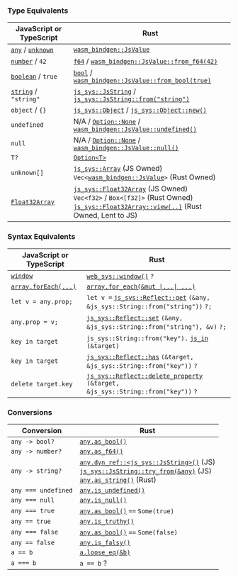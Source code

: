 ### Type Equivalents

| JavaScript or TypeScript | Rust |
| ------------------------ | ---- |
| [`any`](https://www.typescriptlang.org/docs/handbook/2/everyday-types.html#any) / [`unknown`](https://www.typescriptlang.org/docs/handbook/release-notes/typescript-3-0.html#new-unknown-top-type) | [`wasm_bindgen::JsValue`](https://docs.rs/wasm-bindgen/0.2.79/wasm_bindgen/struct.JsValue.html)
| [`number`](https://www.typescriptlang.org/docs/handbook/2/everyday-types.html#the-primitives-string-number-and-boolean) / `42` | [`f64`](https://doc.rust-lang.org/std/primitive.f64.html) / [`wasm_bindgen::JsValue::from_f64(42)`](https://rustwasm.github.io/wasm-bindgen/api/wasm_bindgen/struct.JsValue.html#method.from_f64)
| [`boolean`](https://www.typescriptlang.org/docs/handbook/2/everyday-types.html#the-primitives-string-number-and-boolean) / `true` | [`bool`](https://doc.rust-lang.org/std/primitive.bool.html) / [`wasm_bindgen::JsValue::from_bool(true)`](https://rustwasm.github.io/wasm-bindgen/api/wasm_bindgen/struct.JsValue.html#method.from_bool)
| [`string`](https://www.typescriptlang.org/docs/handbook/2/everyday-types.html#the-primitives-string-number-and-boolean) / `"string"` | [`js_sys::JsString`](https://rustwasm.github.io/wasm-bindgen/api/js_sys/struct.JsString.html) / [`js_sys::JsString::from("string")`](https://rustwasm.github.io/wasm-bindgen/api/js_sys/struct.JsString.html#impl-From%3C%26%27a%20str%3E)
| `object` / `{}`                                                                                                           | [`js_sys::Object`](https://rustwasm.github.io/wasm-bindgen/api/js_sys/struct.Object.html) / [`js_sys::Object::new()`](https://rustwasm.github.io/wasm-bindgen/api/js_sys/struct.Object.html#method.new)
| `undefined` | N/A / [`Option::None`](https://doc.rust-lang.org/std/option/enum.Option.html#variant.None) / [`wasm_bindgen::JsValue::undefined()`](https://rustwasm.github.io/wasm-bindgen/api/wasm_bindgen/struct.JsValue.html#method.undefined)
| `null` | N/A / [`Option::None`](https://doc.rust-lang.org/std/option/enum.Option.html#variant.None) / [`wasm_bindgen::JsValue::null()`](https://rustwasm.github.io/wasm-bindgen/api/wasm_bindgen/struct.JsValue.html#method.null)
| `T?` | [`Option<T>`](https://doc.rust-lang.org/std/option/enum.Option.html)
| `unknown[]`                                                                                                               | [`js_sys::Array`](https://rustwasm.github.io/wasm-bindgen/api/js_sys/struct.Array.html) (JS Owned) <br> `Vec<`[`wasm_bindgen::JsValue`](https://rustwasm.github.io/wasm-bindgen/api/wasm_bindgen/struct.JsValue.html)`>` (Rust Owned)
| [`Float32Array`](https://developer.mozilla.org/en-US/docs/Web/JavaScript/Reference/Global_Objects/Float32Array)           | [`js_sys::Float32Array`](https://rustwasm.github.io/wasm-bindgen/api/js_sys/struct.Float32Array.html) (JS Owned) <br> `Vec<f32>` / `Box<[f32]>` (Rust Owned) <br> [`js_sys::Float32Array::view(..)`](https://rustwasm.github.io/wasm-bindgen/api/js_sys/struct.Float32Array.html#method.view) (Rust Owned, Lent to JS)

### Syntax Equivalents

| JavaScript or TypeScript | Rust |
| ------------------------ | ---- |
| [`window`](https://developer.mozilla.org/en-US/docs/Web/API/Window/window)                                             | [`web_sys::window()`](https://rustwasm.github.io/wasm-bindgen/api/web_sys/fn.window.html) `?`
| [`array.forEach(...)`](https://developer.mozilla.org/en-US/docs/Web/JavaScript/Reference/Global_Objects/Array/forEach) | [`array.for_each(&mut \|...\| ...)`](https://rustwasm.github.io/wasm-bindgen/api/js_sys/struct.Array.html#method.for_each)
| `let v = any.prop;` | `let v =` [`js_sys::Reflect::get`](https://rustwasm.github.io/wasm-bindgen/api/js_sys/Reflect/fn.get.html) `(&any, &js_sys::String::from("string"))` `?;`
| `any.prop = v;`     | [`js_sys::Reflect::set`](https://rustwasm.github.io/wasm-bindgen/api/js_sys/Reflect/fn.set.html) `(&any, &js_sys::String::from("string"), &v)` `?;`
| `key in target`     | `js_sys::String::from("key").` [`js_in`](https://rustwasm.github.io/wasm-bindgen/api/js_sys/struct.JsString.html#method.js_in) `(&target)`
| `key in target`     | [`js_sys::Reflect::has`](https://rustwasm.github.io/wasm-bindgen/api/js_sys/Reflect/fn.has.html) `(&target, &js_sys::String::from("key"))` `?`
| `delete target.key` | [`js_sys::Reflect::delete_property`](https://rustwasm.github.io/wasm-bindgen/api/js_sys/Reflect/fn.delete_property.html) `(&target, &js_sys::String::from("key"))` `?`

### Conversions

| Conversion       | Rust |
| ---------------- | ---- |
| `any -> bool?`   | [`any.as_bool()`](https://rustwasm.github.io/wasm-bindgen/api/js_sys/struct.Object.html#method.as_bool)
| `any -> number?` | [`any.as_f64()`](https://rustwasm.github.io/wasm-bindgen/api/js_sys/struct.Object.html#method.as_f64)
| `any -> string?` | [`any.dyn_ref::<js_sys::JsString>()`](https://rustwasm.github.io/wasm-bindgen/api/wasm_bindgen/trait.JsCast.html#method.dyn_ref) (JS) <br> [`js_sys::JsString::try_from(&any)`](https://rustwasm.github.io/wasm-bindgen/api/js_sys/struct.JsString.html#method.try_from) (JS) <br> [`any.as_string()`](https://rustwasm.github.io/wasm-bindgen/api/js_sys/struct.Object.html#method.as_string) (Rust)
| `any === undefined` | [`any.is_undefined()`](https://rustwasm.github.io/wasm-bindgen/api/js_sys/struct.Object.html#method.is_undefined)
| `any === null`      | [`any.is_null()`](https://rustwasm.github.io/wasm-bindgen/api/js_sys/struct.Object.html#method.is_null)
| `any === true`      | [`any.as_bool()`](https://rustwasm.github.io/wasm-bindgen/api/js_sys/struct.Object.html#method.as_bool) `==` `Some(true)`
| `any == true`       | [`any.is_truthy()`](https://rustwasm.github.io/wasm-bindgen/api/js_sys/struct.Object.html#method.is_truthy)
| `any === false`     | [`any.as_bool()`](https://rustwasm.github.io/wasm-bindgen/api/js_sys/struct.Object.html#method.as_bool) `==` `Some(false)`
| `any == false`      | [`any.is_falsy()`](https://rustwasm.github.io/wasm-bindgen/api/js_sys/struct.Object.html#method.is_falsy)
| `a == b`            | [`a.loose_eq(&b)`](https://rustwasm.github.io/wasm-bindgen/api/js_sys/struct.Object.html#method.loose_eq)
| `a === b`           | `a == b` ?

